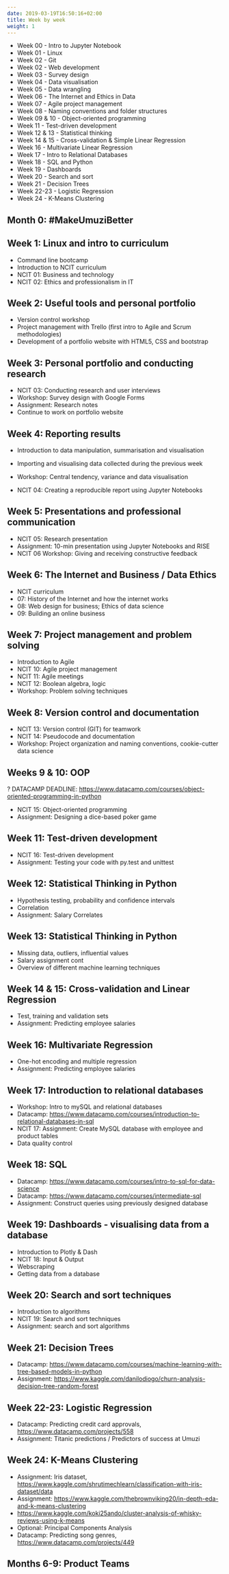 ```yaml
---
date: 2019-03-19T16:50:16+02:00
title: Week by week
weight: 1
---
```


- Week 00 - Intro to Jupyter Notebook
- Week 01 - Linux
- Week 02 - Git
- Week 02 - Web development
- Week 03 - Survey design
- Week 04 - Data visualisation
- Week 05 - Data wrangling
- Week 06 - The Internet and Ethics in Data
- Week 07 - Agile project management
- Week 08 - Naming conventions and folder structures
- Week 09 & 10 - Object-oriented programming
- Week 11 - Test-driven development
- Week 12 & 13 - Statistical thinking
- Week 14 & 15 - Cross-validation & Simple Linear Regression
- Week 16 - Multivariate Linear Regression
- Week 17 - Intro to Relational Databases
- Week 18 - SQL and Python
- Week 19 - Dashboards
- Week 20 - Search and sort
- Week 21 - Decision Trees
- Week 22-23 - Logistic Regression
- Week 24 - K-Means Clustering

## Month 0: #MakeUmuziBetter

## Week 1: Linux and intro to curriculum

- Command line bootcamp
- Introduction to NCIT curriculum
- NCIT 01: Business and technology
- NCIT 02: Ethics and professionalism in IT

## Week 2: Useful tools and personal portfolio

- Version control workshop
- Project management with Trello (first intro to Agile and Scrum methodologies)
- Development of a portfolio website with HTML5, CSS and bootstrap

## Week 3: Personal portfolio and conducting research

- NCIT 03: Conducting research and user interviews
- Workshop: Survey design with Google Forms
- Assignment: Research notes
- Continue to work on portfolio website

## Week 4: Reporting results

- Introduction to data manipulation, summarisation and visualisation
- Importing and visualising data collected during the previous week
- Workshop: Central tendency, variance and data visualisation

- NCIT 04: Creating a reproducible report using Jupyter Notebooks

## Week 5: Presentations and professional communication

- NCIT 05: Research presentation
- Assignment: 10-min presentation using Jupyter Notebooks and RISE
- NCIT 06 Workshop: Giving and receiving constructive feedback

## Week 6: The Internet and Business / Data Ethics

- NCIT curriculum
- 07: History of the Internet and how the internet works
- 08: Web design for business; Ethics of data science
- 09: Building an online business

## Week 7: Project management and problem solving

- Introduction to Agile
- NCIT 10: Agile project management
- NCIT 11: Agile meetings
- NCIT 12: Boolean algebra, logic
- Workshop: Problem solving techniques

## Week 8: Version control and documentation

- NCIT 13: Version control (GIT) for teamwork
- NCIT 14: Pseudocode and documentation
- Workshop: Project organization and naming conventions, cookie-cutter data science

## Weeks 9 & 10: OOP

? DATACAMP DEADLINE: https://www.datacamp.com/courses/object-oriented-programming-in-python

- NCIT 15: Object-oriented programming
- Assignment: Designing a dice-based poker game

## Week 11: Test-driven development

- NCIT 16: Test-driven development
- Assignment: Testing your code with py.test and unittest

## Week 12: Statistical Thinking in Python

- Hypothesis testing, probability and confidence intervals
- Correlation
- Assignment: Salary Correlates

## Week 13: Statistical Thinking in Python

- Missing data, outliers, influential values
- Salary assignment cont
- Overview of different machine learning techniques

## Week 14 & 15: Cross-validation and Linear Regression

- Test, training and validation sets
- Assignment: Predicting employee salaries

## Week 16: Multivariate Regression

- One-hot encoding and multiple regression
- Assignment: Predicting employee salaries

## Week 17: Introduction to relational databases

- Workshop: Intro to mySQL and relational databases
- Datacamp: https://www.datacamp.com/courses/introduction-to-relational-databases-in-sql
- NCIT 17: Assignment: Create MySQL database with employee and product tables
- Data quality control

## Week 18: SQL

- Datacamp: https://www.datacamp.com/courses/intro-to-sql-for-data-science
- Datacamp: https://www.datacamp.com/courses/intermediate-sql
- Assignment: Construct queries using previously designed database

## Week 19: Dashboards - visualising data from a database

- Introduction to Plotly & Dash
- NCIT 18: Input & Output
- Webscraping
- Getting data from a database

## Week 20: Search and sort techniques

- Introduction to algorithms
- NCIT 19: Search and sort techniques
- Assignment: search and sort algorithms

## Week 21: Decision Trees

- Datacamp: https://www.datacamp.com/courses/machine-learning-with-tree-based-models-in-python
- Assignment: https://www.kaggle.com/danilodiogo/churn-analysis-decision-tree-random-forest

## Week 22-23: Logistic Regression

- Datacamp: Predicting credit card approvals, https://www.datacamp.com/projects/558
- Assignment: Titanic predictions / Predictors of success at Umuzi

## Week 24: K-Means Clustering

- Assignment: Iris dataset, https://www.kaggle.com/shrutimechlearn/classification-with-iris-dataset/data
- Assignment: https://www.kaggle.com/thebrownviking20/in-depth-eda-and-k-means-clustering
- https://www.kaggle.com/koki25ando/cluster-analysis-of-whisky-reviews-using-k-means
- Optional: Principal Components Analysis
- Datacamp: Predicting song genres, https://www.datacamp.com/projects/449

## Months 6-9: Product Teams
